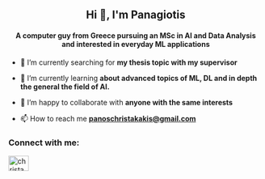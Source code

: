 <h2 align="center">Hi 👋, I'm Panagiotis</h1>
<h4 align="center">A computer guy from Greece pursuing an MSc in AI and Data Analysis and interested in everyday ML applications</h4>


- 🔭 I’m currently searching for **my thesis topic with my supervisor**

- 🌱 I’m currently learning **about advanced topics of ML, DL and in depth the general the field of AI.**

- 👯 I’m happy to collaborate with **anyone with the same interests**

- 📫 How to reach me **panoschristakakis@gmail.com**

<h3 align="left">Connect with me:</h3>
<p align="left">
<a href="https://linkedin.com/in/christakakis" target="blank"><img align="center" src="https://raw.githubusercontent.com/rahuldkjain/github-profile-readme-generator/master/src/images/icons/Social/linked-in-alt.svg" alt="christakakis" height="30" width="40" /></a>
</p>

